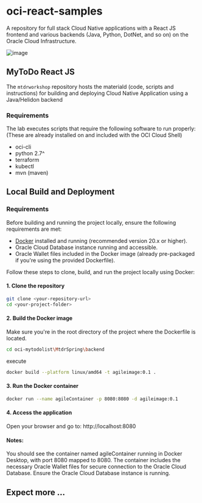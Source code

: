 # oci-react-samples
A repository for full stack Cloud Native applications with a React JS frontend and various backends (Java, Python, DotNet, and so on) on the Oracle Cloud Infrastructure.

![image](https://user-images.githubusercontent.com/7783295/116454396-cbfb7a00-a814-11eb-8196-ba2113858e8b.png)
  

## MyToDo React JS
The `mtdrworkshop` repository hosts the materiald (code, scripts and instructions) for building and deploying Cloud Native Application using a Java/Helidon backend


### Requirements
The lab executes scripts that require the following software to run properly: (These are already installed on and included with the OCI Cloud Shell)
* oci-cli
* python 2.7^
* terraform
* kubectl
* mvn (maven) 

## Local Build and Deployment

###  Requirements

Before building and running the project locally, ensure the following requirements are met:

- [Docker](https://www.docker.com/) installed and running (recommended version 20.x or higher).
- Oracle Cloud Database instance running and accessible.
- Oracle Wallet files included in the Docker image (already pre-packaged if you're using the provided Dockerfile).

Follow these steps to clone, build, and run the project locally using Docker:

#### 1. Clone the repository  
```bash
git clone <your-repository-url>
cd <your-project-folder>
```
#### 2. Build the Docker image
Make sure you're in the root directory of the project where the Dockerfile is located.
```bash
cd oci-mytodolist\MtdrSpring\backend 
```
execute
```bash
docker build --platform linux/amd64 -t agileimage:0.1 .
```
#### 3. Run the Docker container
```bash
docker run --name agileContainer -p 8080:8080 -d agileimage:0.1

```
####  4. Access the application
Open your browser and go to: http://localhost:8080

#### Notes:

You should see the container named agileContainer running in Docker Desktop, with port 8080 mapped to 8080.
The container includes the necessary Oracle Wallet files for secure connection to the Oracle Cloud Database.
Ensure the Oracle Cloud Database instance is running.

## Expect more ...


